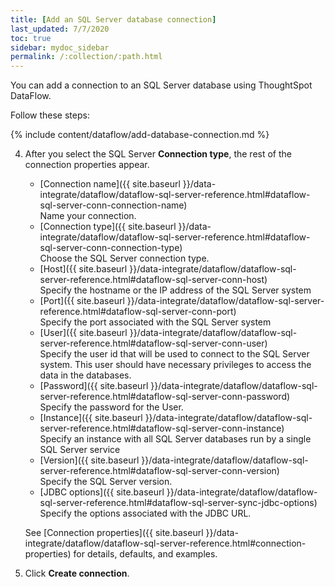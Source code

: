 ```yaml
---
title: [Add an SQL Server database connection]
last_updated: 7/7/2020
toc: true
sidebar: mydoc_sidebar
permalink: /:collection/:path.html
---
```

You can add a connection to an SQL Server database using ThoughtSpot DataFlow.

Follow these steps:


{% include content/dataflow/add-database-connection.md %}

4. After you select the SQL Server **Connection type**, the rest of the connection properties appear.

    * [Connection name]({{ site.baseurl }}/data-integrate/dataflow/dataflow-sql-server-reference.html#dataflow-sql-server-conn-connection-name)<br/>Name your connection.
    * [Connection type]({{ site.baseurl }}/data-integrate/dataflow/dataflow-sql-server-reference.html#dataflow-sql-server-conn-connection-type)<br/>Choose the SQL Server connection type.
    * [Host]({{ site.baseurl }}/data-integrate/dataflow/dataflow-sql-server-reference.html#dataflow-sql-server-conn-host)<br/>Specify the hostname or the IP address of the SQL Server system
    * [Port]({{ site.baseurl }}/data-integrate/dataflow/dataflow-sql-server-reference.html#dataflow-sql-server-conn-port)<br/>Specify the port associated with the SQL Server system
    * [User]({{ site.baseurl }}/data-integrate/dataflow/dataflow-sql-server-reference.html#dataflow-sql-server-conn-user)<br/>Specify the user id that will be used to connect to the SQL Server system. This user should have necessary privileges to access the data in the databases.
    * [Password]({{ site.baseurl }}/data-integrate/dataflow/dataflow-sql-server-reference.html#dataflow-sql-server-conn-password)<br/>Specify the password for the User.
    * [Instance]({{ site.baseurl }}/data-integrate/dataflow/dataflow-sql-server-reference.html#dataflow-sql-server-conn-instance)<br/>Specify an instance with all SQL Server databases run by a single SQL Server service
    * [Version]({{ site.baseurl }}/data-integrate/dataflow/dataflow-sql-server-reference.html#dataflow-sql-server-conn-version)<br/>Specify the SQL Server version.
    * [JDBC options]({{ site.baseurl }}/data-integrate/dataflow/dataflow-sql-server-reference.html#dataflow-sql-server-sync-jdbc-options)<br/>Specify the options associated with the JDBC URL.

   See [Connection properties]({{ site.baseurl }}/data-integrate/dataflow/dataflow-sql-server-reference.html#connection-properties) for details, defaults, and examples.

5. Click **Create connection**.   
